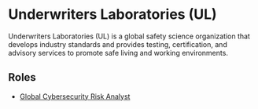 # Underwriters Laboratories (UL)

Underwriters Laboratories (UL) is a global safety science organization that develops industry standards and provides testing, certification, and advisory services to promote safe living and working environments.

## Roles

- [Global Cybersecurity Risk Analyst](../roles/%202024_11_UL_GLOBAL-CYBERSECURITY-RISK-ANALYST.md)